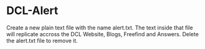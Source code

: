 # DCL-Alert
Create a new plain text file with the name alert.txt. The text inside that file will replicate accross the DCL Website, Blogs, Freefind and Answers. Delete the alert.txt file to remove it.
